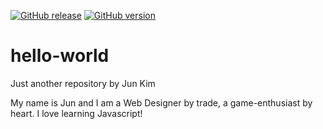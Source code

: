 [![GitHub release](https://img.shields.io/github/release/chongjk88/hello-world.svg)](https://github.com/cirept/salesforceToolbar/releases)
[![GitHub version](https://img.shields.io/github/version/chongjk88/hello-world.svg)](https://github.com/chongjk88/hello-world/version)

# hello-world
Just another repository by Jun Kim

My name is Jun and I am a Web Designer by trade, a game-enthusiast by heart. I love learning Javascript!

